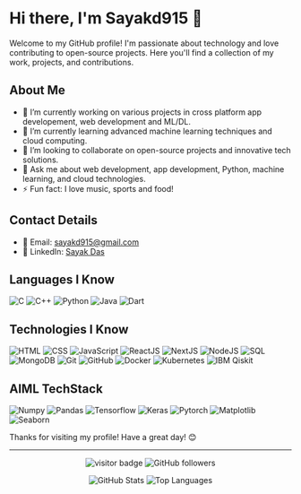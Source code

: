 # Hi there, I'm Sayakd915 👋

Welcome to my GitHub profile! I'm passionate about technology and love contributing to open-source projects. Here you'll find a collection of my work, projects, and contributions.

## About Me

- 🔭 I’m currently working on various projects in  cross platform app developement, web development and ML/DL.
- 🌱 I’m currently learning advanced machine learning techniques and cloud computing.
- 👯 I’m looking to collaborate on open-source projects and innovative tech solutions.
- 💬 Ask me about web development, app development, Python, machine learning, and cloud technologies.
- ⚡ Fun fact: I love music, sports and food!

## Contact Details

- 📧 Email: sayakd915@gmail.com
- 💼 LinkedIn: [Sayak Das](https://www.linkedin.com/in/sayak-das-57b8b3273)

## Languages I Know

<p>
  <img src="https://img.shields.io/badge/C-%2300599C.svg?style=for-the-badge&logo=c&logoColor=white" alt="C"/>
  <img src="https://img.shields.io/badge/C++-%2300599C.svg?style=for-the-badge&logo=c%2B%2B&logoColor=white" alt="C++"/>
  <img src="https://img.shields.io/badge/Python-%233776AB.svg?style=for-the-badge&logo=python&logoColor=white" alt="Python"/>
  <img src="https://img.shields.io/badge/Java-%23ED8B00.svg?style=for-the-badge&logo=java&logoColor=white" alt="Java"/>
  <img src="https://img.shields.io/badge/Dart-%230175C2.svg?style=for-the-badge&logo=dart&logoColor=white" alt="Dart"/>
</p>

## Technologies I Know

<p>
  <img src="https://img.shields.io/badge/HTML5-%23E34F26.svg?style=for-the-badge&logo=html5&logoColor=white" alt="HTML"/>
  <img src="https://img.shields.io/badge/CSS3-%231572B6.svg?style=for-the-badge&logo=css3&logoColor=white" alt="CSS"/>
  <img src="https://img.shields.io/badge/JavaScript-%23F7DF1E.svg?style=for-the-badge&logo=javascript&logoColor=black" alt="JavaScript"/>
  <img src="https://img.shields.io/badge/React-%2361DAFB.svg?style=for-the-badge&logo=react&logoColor=black" alt="ReactJS"/>
  <img src="https://img.shields.io/badge/Next.js-%23000000.svg?style=for-the-badge&logo=nextdotjs&logoColor=white" alt="NextJS"/>
  <img src="https://img.shields.io/badge/Node.js-%23339933.svg?style=for-the-badge&logo=nodedotjs&logoColor=white" alt="NodeJS"/>
  <img src="https://img.shields.io/badge/SQL-%234479A1.svg?style=for-the-badge&logo=sql&logoColor=white" alt="SQL"/>
  <img src="https://img.shields.io/badge/MongoDB-%2347A248.svg?style=for-the-badge&logo=mongodb&logoColor=white" alt="MongoDB"/>
  <img src="https://img.shields.io/badge/Git-%23F05032.svg?style=for-the-badge&logo=git&logoColor=white" alt="Git"/>
  <img src="https://img.shields.io/badge/GitHub-%23181717.svg?style=for-the-badge&logo=github&logoColor=white" alt="GitHub"/>
  <img src="https://img.shields.io/badge/Docker-%232496ED.svg?style=for-the-badge&logo=docker&logoColor=white" alt="Docker"/>
  <img src="https://img.shields.io/badge/Kubernetes-%23326CE5.svg?style=for-the-badge&logo=kubernetes&logoColor=white" alt="Kubernetes"/>
  <img src="https://img.shields.io/badge/IBM%20Qiskit-%236900DD.svg?style=for-the-badge&logo=ibm&logoColor=white" alt="IBM Qiskit"/>
</p>

## AIML TechStack

<p>
  <img src="https://img.shields.io/badge/Numpy-%23013243.svg?style=for-the-badge&logo=numpy&logoColor=white" alt="Numpy"/>
  <img src="https://img.shields.io/badge/Pandas-%23150458.svg?style=for-the-badge&logo=pandas&logoColor=white" alt="Pandas"/>
  <img src="https://img.shields.io/badge/TensorFlow-%23FF6F00.svg?style=for-the-badge&logo=tensorflow&logoColor=white" alt="Tensorflow"/>
  <img src="https://img.shields.io/badge/Keras-%23D00000.svg?style=for-the-badge&logo=keras&logoColor=white" alt="Keras"/>
  <img src="https://img.shields.io/badge/PyTorch-%23EE4C2C.svg?style=for-the-badge&logo=pytorch&logoColor=white" alt="Pytorch"/>
  <img src="https://img.shields.io/badge/Matplotlib-%23FFDD44.svg?style=for-the-badge&logo=matplotlib&logoColor=black" alt="Matplotlib"/>
  <img src="https://img.shields.io/badge/Seaborn-%2300599C.svg?style=for-the-badge&logo=seaborn&logoColor=white" alt="Seaborn"/>
</p>

Thanks for visiting my profile! Have a great day! 😊

---

<p align="center">
  <img src="https://visitor-badge.glitch.me/badge?page_id=Sayakd915.visitor-badge" alt="visitor badge"/>
  <img src="https://img.shields.io/github/followers/Sayakd915?label=Follow&style=social" alt="GitHub followers"/>
</p>

<p align="center">
  <img src="https://github-readme-stats.vercel.app/api?username=Sayakd915&show_icons=true&theme=radical" alt="GitHub Stats"/>
  <img src="https://github-readme-stats.vercel.app/api/top-langs/?username=Sayakd915&layout=compact&theme=radical" alt="Top Languages"/>
</p>
